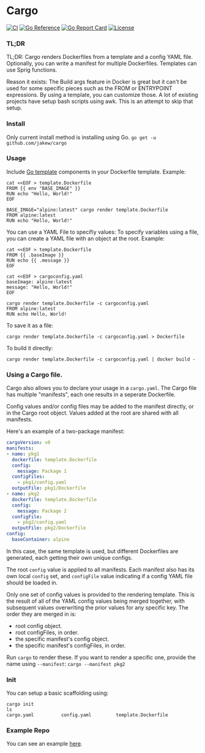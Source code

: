 # Cargo

[![CI](https://github.com/jakew/cargo/actions/workflows/go.yml/badge.svg?branch=main)](https://github.com/jakew/cargo/actions?query=branch%3Amain)
[![Go Reference](https://pkg.go.dev/badge/jakew/cargo.svg)](https://pkg.go.dev/jakew/cargo)
[![Go Report Card](https://goreportcard.com/badge/github.com/jakew/cargo)](https://goreportcard.com/report/github.com/jakew/cargo)
[![License](https://img.shields.io/github/license/jakew/cargo)](https://github.com/jakew/cargo/blob/main/LICENSE)

### TL;DR

TL;DR: Cargo renders Dockerfiles from a template and a config YAML file.
Optionally, you can write a manifest for multiple Dockerfiles. Templates can use
Sprig functions.

Reason it exists: The Build args feature in Docker is great but it can't be used
for some specific pieces such as the FROM or ENTRYPOINT expressions. By using a
template, you can customize those. A lot of existing projects have setup bash
scripts using awk. This is an attempt to skip that setup.

### Install

Only current install method is installing using Go.
`go get -u github.com/jakew/cargo`


### Usage

Include [Go template](https://pkg.go.dev/text/template#pkg-overview) components
in your Dockerfile template. Example:

```shell
cat <<EOF > template.Dockerfile
FROM {{ env "BASE_IMAGE" }}
RUN echo "Hello, World!"
EOF

BASE_IMAGE="alpine:latest" cargo render template.Dockerfile
FROM alpine:latest
RUN echo "Hello, World!"
```

You can use a YAML File to specifiy values:
To specify variables using a file, you can create a YAML file with an object at
the root. Example:
```shell
cat <<EOF > template.Dockerfile
FROM {{ .baseImage }}
RUN echo {{ .message }}
EOF

cat <<EOF > cargoconfig.yaml
baseImage: alpine:latest
message: "Hello, World!"
EOF

cargo render template.Dockerfile -c cargoconfig.yaml
FROM alpine:latest
RUN echo Hello, World!
```

To save it as a file:
```shell
cargo render template.Dockerfile -c cargoconfig.yaml > Dockerfile
```

To build it directly:
```shell
cargo render template.Dockerfile -c cargoconfig.yaml | docker build -
```

### Using a Cargo file.

Cargo also allows you to declare your usage in a `cargo.yaml`. The Cargo file
has multiple "manifests", each one results in a seperate Dockerfile.

Config values and/or config files may be added to the manifest directly, or in
the Cargo root object. Values added at the root are shared with all manifests.

Here's an example of a two-package manifest:

```yaml
cargoVersion: v0
manifests:
- name: pkg1 
  dockerfile: template.Dockerfile
  config:
    message: Package 1
  configFiles:
    - pkg1/config.yaml
  outputFile: pkg1/Dockerfile
- name: pkg2
  dockerfile: template.Dockerfile
  config:
    message: Package 2
  configFile:
    - pkg2/config.yaml
  outputFile: pkg2/Dockerfile
config:
  baseContainer: alpine
```

In this case, the same template is used, but different Dockerfiles are
generated, each getting their own unique configs.

The root `config` value is applied to all manifests. Each manifest also has its
own local `config` set, and `configFile` value indicating if a config YAML file
should be loaded in.

Only one set of config values is provided to the rendering template. This is the
result of all of the YAML config values being merged together, with subsequent
values overwriting the prior values for any specific key. The order they are
merged in is:

- root config object.
- root configFiles, in order.
- the specific manifest's config object.
- the specific manifest's configFiles, in order.

Run `cargo` to render these. If you want to render a specific one, provide the
name using `--manifest`: `cargo --manifest pkg2`

### Init
You can setup a basic scaffolding using:
```shell
cargo init
ls
cargo.yaml          config.yaml         template.Dockerfile
```

### Example Repo
You can see an example [here](https://github.com/jakew/cargo/tree/main/example).